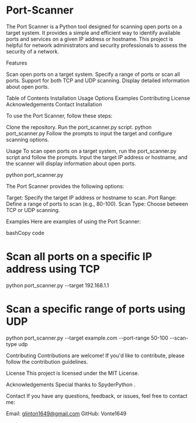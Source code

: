 # Port-Scanner


The Port Scanner is a Python tool designed for scanning open ports on a target system. It provides a simple and efficient way to identify available ports and services on a given IP address or hostname. This project is helpful for network administrators and security professionals to assess the security of a network.


Features

Scan open ports on a target system.
Specify a range of ports or scan all ports.
Support for both TCP and UDP scanning.
Display detailed information about open ports.


Table of Contents
Installation
Usage
Options
Examples
Contributing
License
Acknowledgements
Contact
Installation


To use the Port Scanner, follow these steps:

Clone the repository.
Run the port_scanner.py script.
python port_scanner.py
Follow the prompts to input the target and configure scanning options.


Usage
To scan open ports on a target system, run the port_scanner.py script and follow the prompts. Input the target IP address or hostname, and the scanner will display information about open ports.

python port_scanner.py

The Port Scanner provides the following options:

Target: Specify the target IP address or hostname to scan.
Port Range: Define a range of ports to scan (e.g., 80-100).
Scan Type: Choose between TCP or UDP scanning.

Examples
Here are examples of using the Port Scanner:

bashCopy code
# Scan all ports on a specific IP address using TCP
python port_scanner.py --target 192.168.1.1

# Scan a specific range of ports using UDP
python port_scanner.py --target example.com --port-range 50-100 --scan-type udp


Contributing
Contributions are welcome! If you'd like to contribute, please follow the contribution guidelines.


License
This project is licensed under the MIT License.


Acknowledgements
Special thanks to SpyderPython .


Contact
If you have any questions, feedback, or issues, feel free to contact me:

Email: glinton1649@gmail.com
GitHub: Vonte1649
